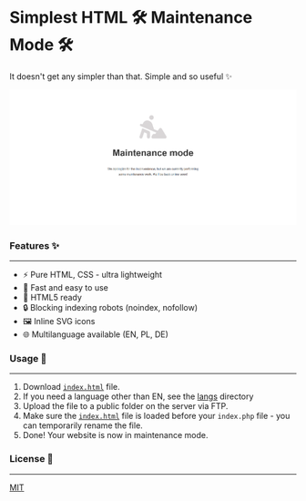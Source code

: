 # Simplest HTML 🛠️ Maintenance Mode 🛠️
It doesn't get any simpler than that. Simple and so useful ✨

<div style="display: grid; place-items: center;">
 <div style="width: 100%; max-width: 1920px;">
  <img src="https://raw.githubusercontent.com/krzysiektar/simplest-html-maintenance-mode/refs/heads/main/simplest-html-maintenance-mode-demo.png" alt="Simplest HTML Maintenance Mode" />
 </div>
</div>

### Features ✨

---

* ⚡️ Pure HTML, CSS - ultra lightweight
* 🚀 Fast and easy to use
* 🧩 HTML5 ready
* 🔒 Blocking indexing robots (noindex, nofollow)
* 🖼️ Inline SVG icons
* 🌐 Multilanguage available (EN, PL, DE)


### Usage 🔌

---

1. Download <a href="https://github.com/krzysiektar/simplest-html-maintenance-mode/blob/main/index.html">`index.html`</a> file.
2. If you need a language other than EN, see the <a href="#">langs</a> directory
3. Upload the file to a public folder on the server via FTP.
4. Make sure the <a href="https://github.com/krzysiektar/simplest-html-maintenance-mode/blob/main/index.html">`index.html`</a> file is loaded before your `index.php` file - you can temporarily rename the file.
5. Done! Your website is now in maintenance mode.

### License 📜

---

[MIT](https://github.com/deivuss331/react-headless-timeline/blob/main/LICENSE)
